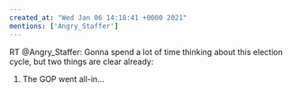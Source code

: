 ```yaml
---
created_at: "Wed Jan 06 14:18:41 +0000 2021"
mentions: ['Angry_Staffer']
---
```


RT @Angry_Staffer: Gonna spend a lot of time thinking about this election cycle, but two things are clear already:

1. The GOP went all-in…
